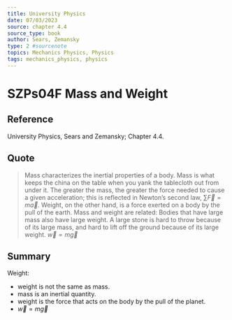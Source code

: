 ```yaml
---
title: University Physics
date: 07/03/2023
source: chapter 4.4
source_type: book 
author: Sears, Zemansky
type: 2 #sourcenote
topics: Mechanics Physics, Physics
tags: mechanics_physics, physics
---
```

# SZPs04F Mass and Weight

## **Reference**
University Physics, Sears and Zemansky; Chapter 4.4.

## **Quote**
> Mass characterizes the inertial properties of a body. Mass is what keeps the china on the table when you yank the tablecloth out from under it. The greater the mass, the greater the force needed to cause a given acceleration; this is reflected in Newton’s second law, $\sum\vec{F} = m\vec{a}$.
Weight, on the other hand, is a force exerted on a body by the pull of the earth. Mass and weight are related: Bodies that have large mass also have large weight. A large stone is hard to throw because of its large mass, and hard to lift off the ground because of its large weight.
$\vec{w}=m\vec{g}$

## **Summary**
Weight:
- weight is not the same as mass.
- mass is an inertial quantity.
- weight is the force that acts on the body by the pull of the planet.
- $\vec{w}=m\vec{g}$
